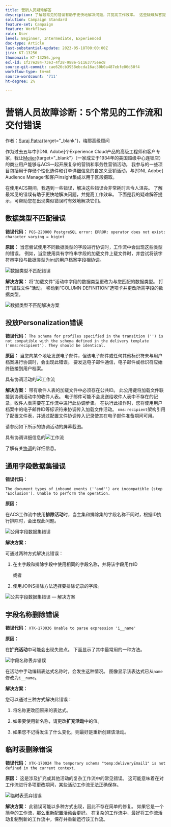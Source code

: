 ```yaml
---
title: 营销人员疑难解答
description: 了解最常见的错误有助于更快地解决问题，并提高工作效率。 这些疑难解答提示可帮助您有效地解决发生的类似错误。
solution: Campaign Standard
feature-set: Campaign
feature: Workflows
role: User
level: Beginner, Intermediate, Experienced
doc-type: Article
last-substantial-update: 2023-05-18T00:00:00Z
jira: KT-13256
thumbnail: KT-13256.jpeg
exl-id: 1f27e284-73e3-4f28-988e-51163775eec8
source-git-commit: cae626cb3958ebcda16ac30b0a487ebfe06d50f4
workflow-type: tm+mt
source-wordcount: '711'
ht-degree: 2%

---
```


# 营销人员故障诊断：5个常见的工作流和交付错误

作者：[Suraj Patra](https://www.linkedin.com/in/suraj-p-51612053/){target="_blank"}，梅耶高级顾问

作为过去五年中[!DNL Adobe]个Experience Cloud产品的高级工程师和客户专家，我让[Meijer](https://www.meijer.com/){target="_blank"}（一家成立于1934年的美国超级中心连锁店）的商业用户能够与ACS一起开展复杂的营销和事务性营销活动。 我参与的一些项目包括用于存储个性化选件和订单详细信息的自定义营销活动，与[!DNL Adobe] Audience Manager和客户insight集成以用于区段摄取。

在使用ACS期间，我遇到一些错误，解决这些错误会非常耗时且令人沮丧。 了解最常见的错误有助于更快地解决问题，并提高工作效率。 下面是我的疑难解答提示，可帮助您在出现类似错误时有效地解决它们。

## 数据类型不匹配错误

**错误代码：**
`PGS-220000 PostgreSQL error: ERROR: operator does not exist: character varying = bigint`

**原因：**
当您尝试使用不同数据类型的字段进行协调时，工作流中会出现这些类型的错误。 例如，当您使用具有字符串字段的加载文件上载文件时，并尝试将该字符串字段与数据类型为int的用户档案字段相协调。

![数据类型不匹配错误](/help/_assets/kt-13256/data-type-mismatch.png)

**解决方案：**
将“加载文件”活动中字段的数据类型更改为与您匹配的数据类型。 打开“加载文件”活动。 移动到“COLUMN DEFINITION”选项卡并更改所需字段的数据类型。


![数据类型不匹配解决方案](/help/_assets/kt-13256/data-type-mismatch-solution.png)

## 投放Personalization错误

**错误代码：**
`The schema for profiles specified in the transition ('') is not compatible with the schema defined in the delivery template ('nms:recipient'). They should be identical.`

**原因：**
当您向某个地址发送电子邮件，但该电子邮件或任何其他标识符未与用户档案进行协调时，会出现此错误。 要发送电子邮件通信，电子邮件或标识符应始终链接到用户档案。

具有协调活动的![工作流](/help/_assets/kt-13256/del-persn-error-wf.png)

**解决方案：**
带有收件人表的加载文件中必须存在公共ID。 此公用键将加载文件联接到协调活动中的收件人表。 电子邮件可能不会发送给收件人表中不存在的记录，收件人表需要在工作流中进行此协调步骤。 在执行此操作时，您将使用用户档案中的电子邮件ID等标识符来协调传入加载文件活动。 `nms:recipient`架构引用了配置文件表，并通过配置文件协调传入记录使其在电子邮件准备期间可用。

请参阅如下所示的协调活动的屏幕截图。

具有协调详细信息的![工作流](/help/_assets/kt-13256/del-persn-error-wf-solution.png)

了解有关[协调](https://experienceleague.adobe.com/docs/campaign-standard/using/managing-processes-and-data/data-management-activities/reconciliation.html?lang=zh-Hans)的详细信息。

## 通用字段数据集错误

**错误代码：**

`The document types of inbound events (''and'') are incompatible (step 'Exclusion'). Unable to perform the operation.`

**原因：**

在ACS工作流中使用&#x200B;**排除活动**&#x200B;时，当主集和排除集的字段名称不同时，根据ID执行排除时，会出现此问题。

![公用字段数据集错误](/help/_assets/kt-13256/dataset-error.png)

**解决方案：**

可通过两种方式解决此错误：

1. 在主字段和排除字段中使用相同的字段名称，并将该字段用作ID

   或者

2. 使用JOINS排除方法选择要排除记录的字段。

![公共字段数据集错误 — 解决方案](/help/_assets/kt-13256/dataset-error-solution.png)

## 字段名称删除错误

**错误代码：**
`XTK-170036 Unable to parse expression 'i__name'`

**原因：**

在&#x200B;**扩充活动**&#x200B;中可能会出现失败点。 下面显示了其中最常用的一种方法。

![字段名称丢弃错误](/help/_assets/kt-13256/field-name-dropped-error.png)

在活动中手动编辑表达式名称时，会发生这种情况。 图像显示该表达式已从`name`修改为`i__name`。

**解决方案：**

您可以通过三种方式解决此错误：

1. 将名称更改回原来的表达式。

2. 如果要使用新名称，请更改&#x200B;**扩充活动**&#x200B;中的值。

3. 如果您不记得发生了什么变化，则最好是重新创建该活动。

## 临时表删除错误 

**错误代码：**
`XTK-170024 The temporary schema "temp:deliveryEmail1" is not defined in the current context.`

**原因：**
这是涉及扩充或其他活动的复杂工作流中的常见错误。 这可能意味着在对工作流进行多项更改期间，某些活动工作流无法正确保存。

![临时表丢弃错误](/help/_assets/kt-13256/temp-table-dropped-error.png)

**解决方案：**
此错误可能以多种方式出现，因此不存在简单的修复。 如果它是一个简单的工作流，那么重新配置活动会更好。 在复杂的工作流中，最好将工作流活动复制到新的工作流中，保存并重新运行该工作流。
